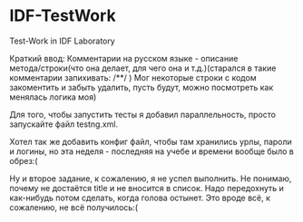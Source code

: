 # IDF-TestWork
Test-Work in IDF Laboratory

Краткий ввод:
Комментарии на русском языке - описание метода/cтроки(что она делает, для чего она и т.д.)(старался в такие комментарии запихивать: /**/ )
Мог некоторые строки с кодом закоментить и забыть удалить, пусть будут, можно посмотреть как менялась логика моя)

Для того, чтобы запустить тесты я добавил параллельность, просто запускайте файл testng.xml.  

Хотел так же добавить конфиг файл, чтобы там хранились урлы, пароли и логины, но эта неделя - последняя на учебе и времени вообще было в обрез:(

Ну и второе задание, к сожалению, я не успел выполнить. Не понимаю, почему не достаётся title и не вносится в список. Надо передохнуть и как-нибудь потом сделать, когда голова остынет. Это вроде всё, к сожалению, не всё получилось:(
